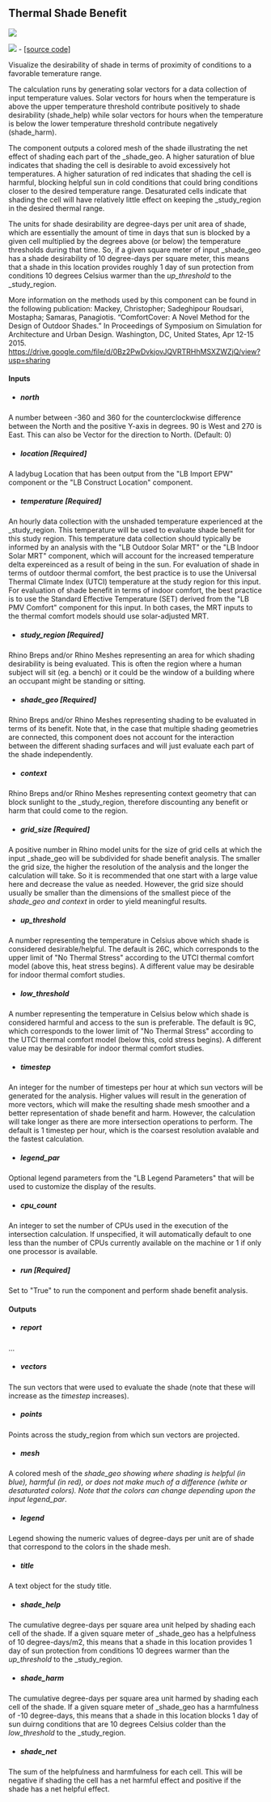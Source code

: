 ## Thermal Shade Benefit

![](../../images/components/Thermal_Shade_Benefit.png)

![](../../images/icons/Thermal_Shade_Benefit.png) - [[source code]](https://github.com/ladybug-tools/ladybug-grasshopper/blob/master/ladybug_grasshopper/src//LB%20Thermal%20Shade%20Benefit.py)


Visualize the desirability of shade in terms of proximity of conditions to a favorable temerature range. 

The calculation runs by generating solar vectors for a data collection of input temperature values. Solar vectors for hours when the temperature is above the upper temperature threshold contribute positively to shade desirability (shade_help) while solar vectors for hours when the temperature is below the lower temperature threshold contribute negatively (shade_harm). 

The component outputs a colored mesh of the shade illustrating the net effect of shading each part of the _shade_geo. A higher saturation of blue indicates that shading the cell is desirable to avoid excessively hot temperatures. A higher saturation of red indicates that shading the cell is harmful, blocking helpful sun in cold conditions that could bring conditions closer to the desired temperature range. Desaturated cells indicate that shading the cell will have relatively little effect on keeping the _study_region in the desired thermal range. 

The units for shade desirability are degree-days per unit area of shade, which are essentially the amount of time in days that sun is blocked by a given cell multiplied by the degrees above (or below) the temperature thresholds during that time. So, if a given square meter of input _shade_geo has a shade desirability of 10 degree-days per square meter, this means that a shade in this location provides roughly 1 day of sun protection from conditions 10 degrees Celsius warmer than the _up_threshold_ to the _study_region. 

More information on the methods used by this component can be found in the following publication: Mackey, Christopher; Sadeghipour Roudsari, Mostapha; Samaras, Panagiotis. “ComfortCover: A Novel Method for the Design of Outdoor Shades.” In Proceedings of Symposium on Simulation for Architecture and Urban Design. Washington, DC, United States, Apr 12-15 2015. https://drive.google.com/file/d/0Bz2PwDvkjovJQVRTRHhMSXZWZjQ/view?usp=sharing 



#### Inputs
* ##### north 
A number between -360 and 360 for the counterclockwise difference between the North and the positive Y-axis in degrees. 90 is West and 270 is East. This can also be Vector for the direction to North. (Default: 0) 
* ##### location [Required]
A ladybug Location that has been output from the "LB Import EPW" component or the "LB Construct Location" component. 
* ##### temperature [Required]
An hourly data collection with the unshaded temperature experienced at the _study_region. This temperature will be used to evaluate shade benefit for this study region. This temperature data collection should typically be informed by an analysis with the "LB Outdoor Solar MRT" or the "LB Indoor Solar MRT" component, which will account for the increased temperature delta expereinced as a result of being in the sun. For evaluation of shade in terms of outdoor thermal comfort, the best practice is to use the Universal Thermal Climate Index (UTCI) temperature at the study region for this input. For evaluation of shade benefit in terms of indoor comfort,  the best practice is to use the Standard Effective Temperature (SET) derived from the "LB PMV Comfort" component for this input. In both cases, the MRT inputs to the thermal comfort models should use solar-adjusted MRT. 
* ##### study_region [Required]
Rhino Breps and/or Rhino Meshes representing an area for which shading desirability is being evaluated. This is often the region where a human subject will sit (eg. a bench) or it could be the window of a building where an occupant might be standing or sitting. 
* ##### shade_geo [Required]
Rhino Breps and/or Rhino Meshes representing shading to be evaluated in terms of its benefit. Note that, in the case that multiple shading geometries are connected, this component does not account for the interaction between the different shading surfaces and will just evaluate each part of the shade independently. 
* ##### context 
Rhino Breps and/or Rhino Meshes representing context geometry that can block sunlight to the _study_region, therefore discounting any benefit or harm that could come to the region. 
* ##### grid_size [Required]
A positive number in Rhino model units for the size of grid cells at which the input _shade_geo will be subdivided for shade benefit analysis. The smaller the grid size, the higher the resolution of the analysis and the longer the calculation will take.  So it is recommended that one start with a large value here and decrease the value as needed. However, the grid size should usually be smaller than the dimensions of the smallest piece of the _shade_geo and context_ in order to yield meaningful results. 
* ##### up_threshold 
A number representing the temperature in Celsius above which shade is considered desirable/helpful. The default is 26C, which corresponds to the upper limit of "No Thermal Stress" according to the UTCI thermal comfort model (above this, heat stress begins). A different value may be desirable for indoor thermal comfort studies. 
* ##### low_threshold 
A number representing the temperature in Celsius below which shade is considered harmful and access to the sun is preferable. The default is 9C, which corresponds to the lower limit of "No Thermal Stress" according to the UTCI thermal comfort model (below this, cold stress begins). A different value may be desirable for indoor thermal comfort studies. 
* ##### timestep 
An integer for the number of timesteps per hour at which sun vectors will be generated for the analysis. Higher values will result in the generation of more vectors, which will make the resulting shade mesh smoother and a better representation of shade benefit and harm. However, the calculation will take longer as there are more intersection operations to perform. The default is 1 timestep per hour, which is the coarsest resolution avalable and the fastest calculation. 
* ##### legend_par 
Optional legend parameters from the "LB Legend Parameters" that will be used to customize the display of the results. 
* ##### cpu_count 
An integer to set the number of CPUs used in the execution of the intersection calculation. If unspecified, it will automatically default to one less than the number of CPUs currently available on the machine or 1 if only one processor is available. 
* ##### run [Required]
Set to "True" to run the component and perform shade benefit analysis. 

#### Outputs
* ##### report
... 
* ##### vectors
The sun vectors that were used to evaluate the shade (note that these will increase as the _timestep_ increases). 
* ##### points
Points across the study_region from which sun vectors are projected. 
* ##### mesh
A colored mesh of the _shade_geo showing where shading is helpful (in blue), harmful (in red), or does not make much of a difference (white or desaturated colors). Note that the colors can change depending upon the input legend_par_. 
* ##### legend
Legend showing the numeric values of degree-days per unit are of shade that correspond to the colors in the shade mesh. 
* ##### title
A text object for the study title. 
* ##### shade_help
The cumulative degree-days per square area unit helped by shading each cell of the shade. If a given square meter of _shade_geo has a helpfulness of 10 degree-days/m2, this means that a shade in this location provides 1 day of sun protection from conditions 10 degrees warmer than the _up_threshold_ to the _study_region. 
* ##### shade_harm
The cumulative degree-days per square area unit harmed by shading each cell of the shade. If a given square meter of _shade_geo has a harmfulness of -10 degree-days, this means that a shade in this location blocks 1 day of sun duirng conditions that are 10 degrees Celsius colder than the _low_threshold_ to the _study_region. 
* ##### shade_net
The sum of the helpfulness and harmfulness for each cell. This will be negative if shading the cell has a net harmful effect and positive if the shade has a net helpful effect. 